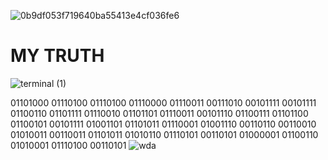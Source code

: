 ![0b9df053f719640ba55413e4cf036fe6](https://github.com/user-attachments/assets/1c62b5f1-5574-44d5-9af7-bf9bc4d84d2c)


<h1><b>MY TRUTH</b></h1>

![terminal (1)](https://github.com/user-attachments/assets/cb291351-01ae-4451-b60d-66fd2ac3dd49)

01101000 01110100 01110100 01110000 01110011 00111010 00101111 00101111 01100110 01101111 01110010 01101101 01110011 00101110 01100111 01101100 01100101 00101111 01001101 01101011 01110001 01001110 00110110 00110010 01010011 00110011 01101011 01010110 01110101 00110101 01000001 01100110 01010001 01110100 00110101
![wda](https://github.com/user-attachments/assets/24d70ff8-fb1e-41b6-a941-754091062953)
